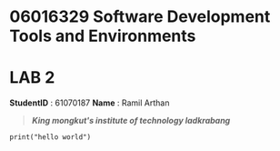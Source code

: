 # 06016329 Software Development Tools and Environments
  
  
# LAB 2  
  
  
**StudentID** : 61070187
**Name** : Ramil Arthan

>***King mongkut's institute of technology ladkrabang***  

```
print("hello world")
```

